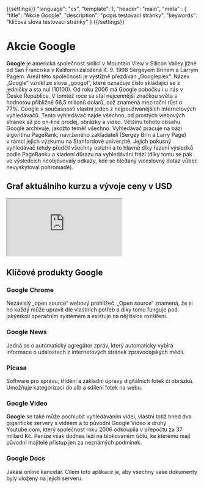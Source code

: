 {{settings}}
  "language": "cs",
  "template": 1,
  "header": "main",
  "meta" : {
    "title": "Akcie Google",
    "description": "popis testovací stránky",
    "keywords": "klíčová slova testovací stránky"
  }
{{/settings}}


# Akcie Google

**Google** je americká společnost sídlící v Mountain View v Silicon Valley jižně od San Franciska v Kalifornii založená 4. 9. 1998 Sergeyem Brinem a Larrym Pagem. Areál této společnosti je výstižně přezdíván „Googleplex“. Název „Google“ vznikl ze slova „googol“, které označuje číslo skládající se z jedničky a sta nul (10100). Od roku 2006 má Google pobočku i u nás v České Republice. V tomtéž roce se stal nejcennější značkou světa s hodnotou přibližně 66,5 milionů dolarů, což znamená meziroční růst o 77%. Google v současnosti vlastní jeden z nejpoužívanějších internetových vyhledávačů. Tento vyhledávač najde všechno, od prostých webových stránek až po on-line prodej, obrázky a video. Většinu tohoto obsahu Google archivuje, jakožto téměř všechno. Vyhledávač pracuje na bázi algoritmu PageRank, navrženého zakladateli (Sergey Brin a Larry Page) v rámci jejich výzkumu na Stanfordově univerzitě. Jejich pokusný vyhledávač tehdy předčil všechny ostatní a to hlavně díky řazení výsledků podle PageRanku a kladení důrazu na vyhledávání frází (díky tomu se pak ve výsledcích neobjevovaly odkazy, kde se hledaný víceslovný dotaz vůbec nevyskytoval pohromadě).

## Graf aktuálního kurzu a vývoje ceny v USD

<div class="container kurz"><iframe src="http://marketools.plus500.com/Widgets/InstrumentChartContainer?hl=cs&amp;cty=CZ&amp;id=66349&amp;tags=widg+chart&amp;pl=2&amp;instSymb=GOOG"></iframe></div>

## Klíčové produkty Google

### Google Chrome

Nezávislý „open source“ webový prohlížeč. „Open source“ znamená, že si ho každý může upravit dle vlastních potřeb a díky tomu funguje pod jakýmkoli operačním systémem a existuje na něj tisíce rozšíření.

### Google News

Jedná se o automatický agregátor zpráv, který automaticky vybírá informace o událostech z internetových stránek zpravodajských médií.

### Picasa

Software pro správu, třídění a základní úpravy digitálních fotek či obrázků. Umožňuje kategorizaci do alb a sdílení fotek na webu.

### Google Video

**Google** se také může pochlubit vyhledáváním videí, vlastní totiž hned dva gigantické servery s videem a to původní Google Video a druhý Youtube.com, který společnost roku 2006 odkoupila v přepočtu za 37 miliard Kč. Peníze však dodnes leží na blokovaném účtu, ke kterému mají původní majitelé přístup jen za neznámých podmínek.

### Google Docs

Jakási online kancelář. Cílem toto aplikace je, aby všechny vaše dokumenty byly uloženy na jejich serveru.